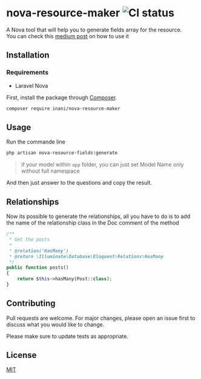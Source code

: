 # nova-resource-maker ![CI status](https://img.shields.io/badge/build-passing-brightgreen.svg)

A Nova tool that will help you to generate fields array for the resource.
<br>You can check this [medium post](https://medium.com/@InaniT0/generate-your-resource-fields-with-no-pain-108d7369489e) on how to use it

## Installation

### Requirements
* Laravel Nova

First, install the package through [Composer](https://getcomposer.org/).
```bash
composer require inani/nova-resource-maker
```
## Usage
Run the commande line

```bash
php artisan nova-resource-fields:generate
```
> if your model within `app` folder, you can just set Model Name only without full namespace

And then just answer to the questions and copy the result.
## Relationships
Now its possible to generate the relationships, all you have to do is to add the name of the relationship class in the Doc comment of the method
```php
/**
 * Get the posts
 *
 * @relation('HasMany')
 * @return \Illuminate\Database\Eloquent\Relations\HasMany
 */
public function posts()
{
    return $this->hasMany(Post::class);
}
```
    
## Contributing
Pull requests are welcome. For major changes, please open an issue first to discuss what you would like to change.

Please make sure to update tests as appropriate.

## License
[MIT](https://choosealicense.com/licenses/mit/)

